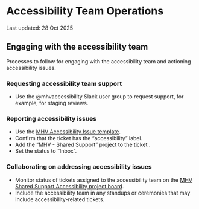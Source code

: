 # Accessibility Team Operations
Last updated: 28 Oct 2025

## Engaging with the accessibility team
Processes to follow for engaging with the accessibility team and actioning accessibility issues.

### Requesting accessibility team support

- Use the @mhvaccessibility Slack user group to request support, for example, for staging reviews.

### Reporting accessibility issues

- Use the [MHV Accessibility Issue template](https://github.com/department-of-veterans-affairs/va.gov-team/issues/new?template=mhv-a11y-issue.yaml).
- Confirm that the ticket has the “accessibility” label.
- Add the “MHV - Shared Support” project to the ticket .
- Set the status to “Inbox”.
  
### Collaborating on addressing accessibility issues
  
- Monitor status of tickets assigned to the accessibility team on the [MHV Shared Support Accessibility project board](https://github.com/orgs/department-of-veterans-affairs/projects/1748/views/15).
- Include the accessibility team in any standups or ceremonies that may include accessibility-related tickets.
